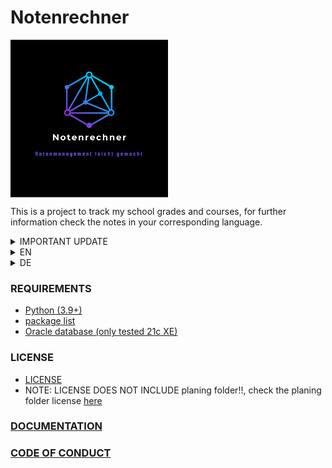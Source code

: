 # Notenrechner

<div style='display: flex; flex-flow: row;'>
<img src="./docs/logo/Notenrechner_logo.png" alt="Notenrechner logo" style='width: 50%;'>
</div>

This is a  project to track my school grades and courses, for further information check the notes in your corresponding language.


<!--UPDATE section-->
<details>
<summary>IMPORTANT UPDATE</summary>

### on the goals and purpose of this project:
- this project's main idea and planing has been moved to the [notenrechner light repository](https://github.com/fabischw/notenrechner-light)
- this repository you are currently looking at serves as the backend component for database linking ONLY
    -> this means that this repository will not include a frontend or any actual components which are relevant to the end-user


##### on the status of this repository in the project:
- currently I focus on developing the frontend along with an easier, more simplistic layout for the Notenrechner app
- development on this repository in it's current form (as database expansion/addon) is halted as a result of the above mentioned focus on getting a more simple product out ASAP


##### on this project's integration into the new Notenrechner project concept:
- the documentation from this repository has been copied to the [notenrechner light's documentation](https://github.com/fabischw/notenrechner-light/tree/main/documentation) to provide quick reference to important structure layout basics which have been adopted from this repositories data structure plans

</details>





<!--EN section-->
<details>
<summary>EN</summary>

### Notes
- for documentation check /documentation
- the program comments and everything related to development / technical documentation is kept in english, however, the program GUI and user documentation is in german
- this project is still a work in progress
- this repository is meant for development only
- Clicking any of the provided links is considered 'Use at your own risk' since I cannot guarantee the safety of those external websites

### [CONTRIBUTING](./CONTRIBUTING.md)
- NOTE: At this point in time I do not plan to open this project to the general public and with that to contributions, I might publish this project when it reaches a production-ready state

</details>

<!--DE section-->
<details>
<summary>DE</summary>

### Anmerkungen
- Die Benutzeroberfäche und die Nutzerdokumentation ist in Deutsch verfasst, die Kommentare, technische Dokumentation und weitere, nicht für den Endnutzer wichtige Teile sind in englischer Sprache verfasst
- Dieses Projekt befindet sich immer noch in der Aufbau-/ Entwicklungsphase
- Dieses Repository wird nur für die Entwicklung verwendet
- Anklicken der bereitgestellten Links fällt unter Nutzung auf eigenes Risiko, da ich nicht für die Sicherheit der verlinkten websites garantieren kann

### [BEITRAGEN](./CONTRIBUTING.md)
- HINWEIS: Aktuell ist nicht vorgesehen, dieses Projekt der Öffentlichkeit zugänglich zu machen. Somit sind aktuell keine Beiträge erwünscht. Das Projekt wird vielleicht veröffentlicht, wenn es ausgereift genug ist.
- HINWEIS: contributing guidelines sind aktuell nur auf Englisch verfügbar

</details>



### REQUIREMENTS
- [Python (3.9+)](https://www.python.org/)
- [package list](./requirements.txt)
- [Oracle database (only tested 21c XE)](https://www.oracle.com/database/technologies/appdev/xe.html)


### LICENSE
- [LICENSE](./LICENSE)
- NOTE: LICENSE DOES NOT INCLUDE planing folder!!, check the planing folder license [here](./planing/LICENSE)

### [DOCUMENTATION](./documentation/README.md)

### [CODE OF CONDUCT](./CODE_OF_CONDUCT.md)